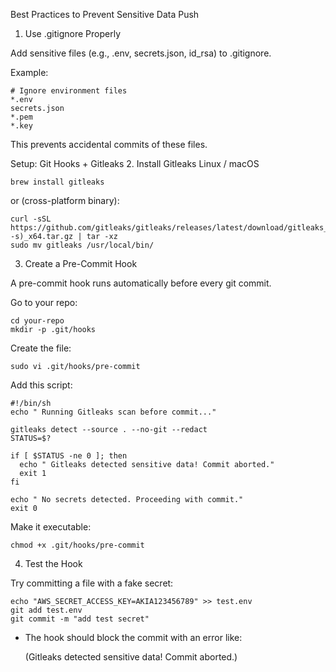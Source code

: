 Best Practices to Prevent Sensitive Data Push
1. Use .gitignore Properly

Add sensitive files (e.g., .env, secrets.json, id_rsa) to .gitignore.

Example:
```
# Ignore environment files
*.env
secrets.json
*.pem
*.key
```

This prevents accidental commits of these files.

Setup: Git Hooks + Gitleaks
2. Install Gitleaks
Linux / macOS
```
brew install gitleaks
```

or (cross-platform binary):
```
curl -sSL https://github.com/gitleaks/gitleaks/releases/latest/download/gitleaks_$(uname -s)_x64.tar.gz | tar -xz
sudo mv gitleaks /usr/local/bin/
```

3. Create a Pre-Commit Hook

A pre-commit hook runs automatically before every git commit.

Go to your repo:
```
cd your-repo
mkdir -p .git/hooks
```

Create the file:
```
sudo vi .git/hooks/pre-commit
```

Add this script:
```
#!/bin/sh
echo " Running Gitleaks scan before commit..."

gitleaks detect --source . --no-git --redact
STATUS=$?

if [ $STATUS -ne 0 ]; then
  echo " Gitleaks detected sensitive data! Commit aborted."
  exit 1
fi

echo " No secrets detected. Proceeding with commit."
exit 0
```

Make it executable:
```
chmod +x .git/hooks/pre-commit
```

4. Test the Hook

Try committing a file with a fake secret:
```
echo "AWS_SECRET_ACCESS_KEY=AKIA123456789" >> test.env
git add test.env
git commit -m "add test secret"
```

- The hook should block the commit with an error like:

  (Gitleaks detected sensitive data! Commit aborted.)

